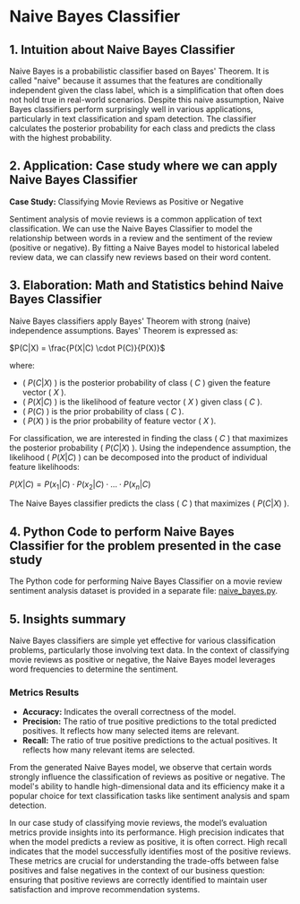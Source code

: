 # Naive Bayes Classifier

## 1. Intuition about Naive Bayes Classifier
Naive Bayes is a probabilistic classifier based on Bayes' Theorem. It is called "naive" because it assumes that the features are conditionally independent given the class label, which is a simplification that often does not hold true in real-world scenarios. Despite this naive assumption, Naive Bayes classifiers perform surprisingly well in various applications, particularly in text classification and spam detection. The classifier calculates the posterior probability for each class and predicts the class with the highest probability.

## 2. Application: Case study where we can apply Naive Bayes Classifier
**Case Study:** Classifying Movie Reviews as Positive or Negative

Sentiment analysis of movie reviews is a common application of text classification. We can use the Naive Bayes Classifier to model the relationship between words in a review and the sentiment of the review (positive or negative). By fitting a Naive Bayes model to historical labeled review data, we can classify new reviews based on their word content.

## 3. Elaboration: Math and Statistics behind Naive Bayes Classifier
Naive Bayes classifiers apply Bayes' Theorem with strong (naive) independence assumptions. Bayes' Theorem is expressed as:

 $P(C|X) = \frac{P(X|C) \cdot P(C)}{P(X)}$

where:
- \( $P(C|X)$ \) is the posterior probability of class \( $C$ \) given the feature vector \( $X$ \).
- \( $P(X|C)$ \) is the likelihood of feature vector \( $X$ \) given class \( $C$ \).
- \( $P(C)$ \) is the prior probability of class \( $C$ \).
- \( $P(X)$ \) is the prior probability of feature vector \( $X$ \).

For classification, we are interested in finding the class \( $C$ \) that maximizes the posterior probability \( $P(C|X)$ \). Using the independence assumption, the likelihood \( $P(X|C)$ \) can be decomposed into the product of individual feature likelihoods:

$P(X|C) = P(x_1|C) \cdot P(x_2|C) \cdot \ldots \cdot P(x_n|C)$

The Naive Bayes classifier predicts the class \( $C$ \) that maximizes \( $P(C|X)$ \).

## 4. Python Code to perform Naive Bayes Classifier for the problem presented in the case study
The Python code for performing Naive Bayes Classifier on a movie review sentiment analysis dataset is provided in a separate file: [naive_bayes.py](./naive_bayes.py).

## 5. Insights summary
Naive Bayes classifiers are simple yet effective for various classification problems, particularly those involving text data. In the context of classifying movie reviews as positive or negative, the Naive Bayes model leverages word frequencies to determine the sentiment. 

### Metrics Results
- **Accuracy:** Indicates the overall correctness of the model. 
- **Precision:** The ratio of true positive predictions to the total predicted positives. It reflects how many selected items are relevant.
- **Recall:** The ratio of true positive predictions to the actual positives. It reflects how many relevant items are selected.

From the generated Naive Bayes model, we observe that certain words strongly influence the classification of reviews as positive or negative. The model's ability to handle high-dimensional data and its efficiency make it a popular choice for text classification tasks like sentiment analysis and spam detection.

In our case study of classifying movie reviews, the model’s evaluation metrics provide insights into its performance. High precision indicates that when the model predicts a review as positive, it is often correct. High recall indicates that the model successfully identifies most of the positive reviews. These metrics are crucial for understanding the trade-offs between false positives and false negatives in the context of our business question: ensuring that positive reviews are correctly identified to maintain user satisfaction and improve recommendation systems.
